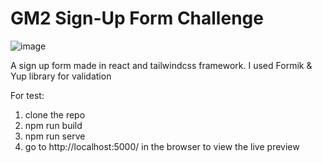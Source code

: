 # GM2 Sign-Up Form Challenge
![image](https://user-images.githubusercontent.com/77599234/125659801-6fb20537-fc27-4d9a-8fcb-912ecb9376b6.png)

A sign up form made in react and tailwindcss framework. I used Formik & Yup library for validation

For test:

1) clone the repo
2) npm run build
3) npm run serve
4) go to http://localhost:5000/ in the browser to view the live preview

